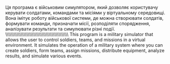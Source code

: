 Ця програма є військовим симулятором, який дозволяє користувачу керувати солдатами, командами та місіями у віртуальному середовищі. Вона імітує роботу військової системи, де можна створювати солдатів, формувати команди, призначати місії, розподіляти спорядження, аналізувати результати та симулювати різні події.
\\\\\\\\\\\\\\\\\\\\\\\\\\\\\\\\\\\\\\\\\\\\\\\\\\\\\\\\\\\\\\\\\\\\\\\\\\\\\\\\\\\\\\\\\\
This program is a military simulator that allows the user to control soldiers, teams, and missions in a virtual environment. It simulates the operation of a military system where you can create soldiers, form teams, assign missions, distribute equipment, analyze results, and simulate various events.
